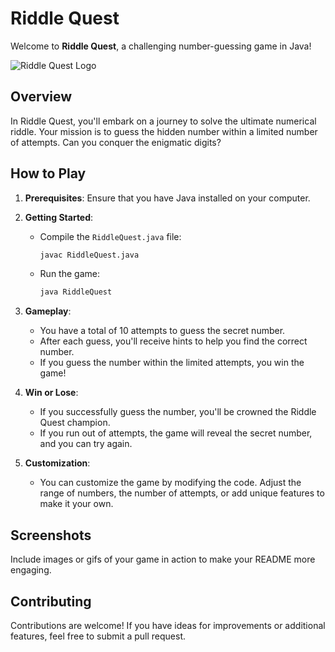 # Riddle Quest

Welcome to **Riddle Quest**, a challenging number-guessing game in Java!

![Riddle Quest Logo](riddle_quest_logo.png)

## Overview

In Riddle Quest, you'll embark on a journey to solve the ultimate numerical riddle. Your mission is to guess the hidden number within a limited number of attempts. Can you conquer the enigmatic digits?

## How to Play

1. **Prerequisites**: Ensure that you have Java installed on your computer.

2. **Getting Started**:
   - Compile the `RiddleQuest.java` file:
     ```bash
     javac RiddleQuest.java
     ```
   - Run the game:
     ```bash
     java RiddleQuest
     ```

3. **Gameplay**:
   - You have a total of 10 attempts to guess the secret number.
   - After each guess, you'll receive hints to help you find the correct number.
   - If you guess the number within the limited attempts, you win the game!

4. **Win or Lose**:
   - If you successfully guess the number, you'll be crowned the Riddle Quest champion.
   - If you run out of attempts, the game will reveal the secret number, and you can try again.

5. **Customization**:
   - You can customize the game by modifying the code. Adjust the range of numbers, the number of attempts, or add unique features to make it your own.

## Screenshots

Include images or gifs of your game in action to make your README more engaging.

## Contributing

Contributions are welcome! If you have ideas for improvements or additional features, feel free to submit a pull request.


